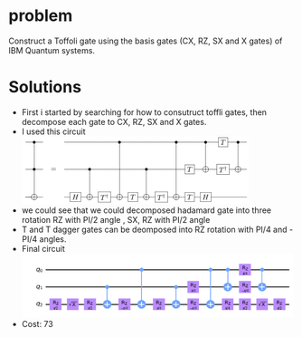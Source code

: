 # problem 
Construct a Toffoli gate using the basis gates (CX, RZ, SX and X gates) of IBM Quantum systems.

# Solutions
- First i started by searching for how to consutruct toffli gates, then decompose each gate to CX, RZ, SX and X gates.
- I used this circuit 
![Alt text](images/Qcircuit_Toffolipng.png?raw=true "Toffoli gate")
- we could see that we could decomposed hadamard gate into three rotation RZ with PI/2 angle , SX, RZ  with PI/2 angle
- T and T dagger gates can be deomposed into RZ rotation with PI/4 and -PI/4 angles.
- Final circuit 
![Alt text](images/final_circuit.png?raw=true "Final Toffoli gate")
- Cost: 73

